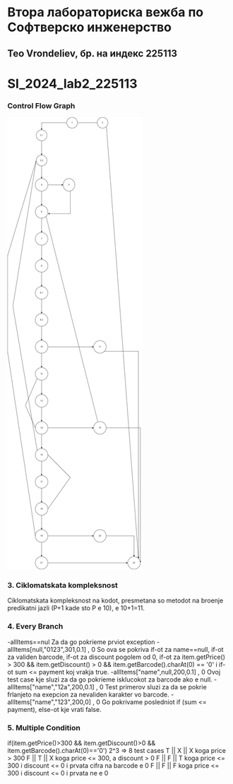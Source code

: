 # Втора лабораториска вежба по Софтверско инженерство
## Teo Vrondeliev, бр. на индекс 225113
# SI_2024_lab2_225113
### Control Flow Graph
![finalv2](https://github.com/teovrondeliev03/SI_2024_lab2_225113/blob/master/SI_lab2.jpg)
### 3. Ciklomatskata kompleksnost
Ciklomatskata kompleksnost na kodot, presmetana so metodot na broenje predikatni jazli (P+1 kade sto P e 10), e 10+1=11.
### 4. Every Branch
   -allItems==nul Za da go pokrieme prviot exception -allItems[null,"0123",301,0.1] , 0 So ova se pokriva if-ot za name==null, if-ot za validen barcode, if-ot za discount pogolem od 0, if-ot za item.getPrice() > 300 && item.getDiscount() > 0 && item.getBarcode().charAt(0) == '0' i if-ot sum <= payment koj vrakja true. -allItems["name",null,200,0.1] , 0 Ovoj test case kje sluzi za da go pokrieme isklucokot za barcode ako e null. -allItems["name","12a",200,0.1] , 0 Test primerov sluzi za da se pokrie frlanjeto na exepcion za nevaliden karakter vo barcode. -allItems["name","123",200,0] , 0 Go pokrivame posledniot if (sum <= payment), else-ot kje vrati false.
### 5. Multiple Condition
if(item.getPrice()>300 && item.getDiscount()>0 && item.getBarcode().charAt(0)=='0') 2^3 => 8 test cases T || X || X koga price > 300 F || T || X koga price <= 300, a discount > 0 F || F || T koga price <= 300 i discount <= 0 i prvata cifra na barcode e 0 F || F || F koga price <= 300 i discount <= 0 i prvata ne e 0
